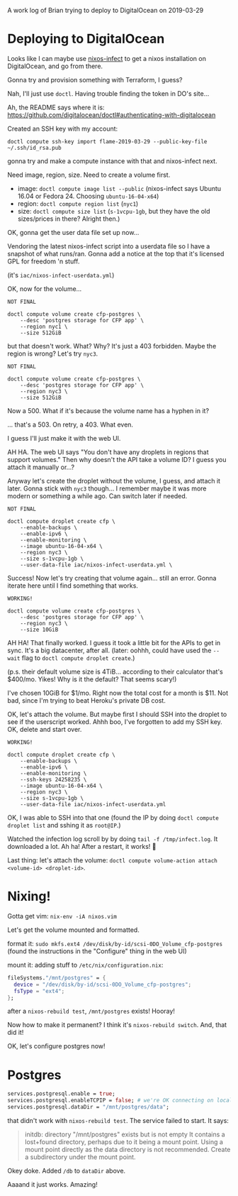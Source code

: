 A work log of Brian trying to deploy to DigitalOcean on 2019-03-29

# Deploying to DigitalOcean

Looks like I can maybe use [nixos-infect](https://github.com/elitak/nixos-infect) to get a nixos installation on DigitalOcean, and go from there.

Gonna try and provision something with Terraform, I guess?

Nah, I'll just use `doctl`. Having trouble finding the token in DO's site...

Ah, the README says where it is: https://github.com/digitalocean/doctl#authenticating-with-digitalocean

Created an SSH key with my account:

```
doctl compute ssh-key import flame-2019-03-29 --public-key-file ~/.ssh/id_rsa.pub
```

gonna try and make a compute instance with that and nixos-infect next.

Need image, region, size.
Need to create a volume first.

- image: `doctl compute image list --public` (nixos-infect says Ubuntu 16.04 or Fedora 24. Choosing `ubuntu-16-04-x64`)
- region: `doctl compute region list` (`nyc1`)
- size: `doctl compute size list` (`s-1vcpu-1gb`, but they have the old sizes/prices in there? Alright then.)

OK, gonna get the user data file set up now...

Vendoring the latest nixos-infect script into a userdata file so I have a snapshot of what runs/ran. Gonna add a notice at the top that it's licensed GPL for freedom 'n stuff.

(it's `iac/nixos-infect-userdata.yml`)

OK, now for the volume...

```
NOT FINAL

doctl compute volume create cfp-postgres \
    --desc 'postgres storage for CFP app' \
    --region nyc1 \
    --size 512GiB
```

but that doesn't work. What? Why? It's just a 403 forbidden. Maybe the region is wrong? Let's try `nyc3`.

```
NOT FINAL

doctl compute volume create cfp-postgres \
    --desc 'postgres storage for CFP app' \
    --region nyc3 \
    --size 512GiB
```

Now a 500. What if it's because the volume name has a hyphen in it?

... that's a 503. On retry, a 403. What even.

I guess I'll just make it with the web UI.

AH HA. The web UI says "You don't have any droplets in regions that support volumes." Then why doesn't the API take a volume ID? I guess you attach it manually or…?

Anyway let's create the droplet without the volume, I guess, and attach it later. Gonna stick with `nyc3` though… I remember maybe it was more modern or something a while ago. Can switch later if needed.

```
NOT FINAL

doctl compute droplet create cfp \
    --enable-backups \
    --enable-ipv6 \
    --enable-monitoring \
    --image ubuntu-16-04-x64 \
    --region nyc3 \
    --size s-1vcpu-1gb \
    --user-data-file iac/nixos-infect-userdata.yml \
```

Success! Now let's try creating that volume again… still an error. Gonna iterate here until I find something that works.

```
WORKING!

doctl compute volume create cfp-postgres \
    --desc 'postgres storage for CFP app' \
    --region nyc3 \
    --size 10GiB
```

AH HA! That finally worked. I guess it took a little bit for the APIs to get in sync. It's a big datacenter, after all. (later: oohhh, could have used the `--wait` flag to `doctl compute droplet create`.)

(p.s. their default volume size is 4TiB… according to their calculator that's $400/mo. Yikes! Why is it the default? That seems scary!)

I've chosen 10GiB for $1/mo. Right now the total cost for a month is $11. Not bad, since I'm trying to beat Heroku's private DB cost.

OK, let's attach the volume. But maybe first I should SSH into the droplet to see if the userscript worked. Ahhh boo, I've forgotten to add my SSH key. OK, delete and start over.


```
WORKING!

doctl compute droplet create cfp \
    --enable-backups \
    --enable-ipv6 \
    --enable-monitoring \
    --ssh-keys 24258235 \
    --image ubuntu-16-04-x64 \
    --region nyc3 \
    --size s-1vcpu-1gb \
    --user-data-file iac/nixos-infect-userdata.yml
```

OK, I was able to SSH into that one (found the IP by doing `doctl compute droplet list` and sshing it as `root@IP`.)

Watched the infection log scroll by by doing `tail -f /tmp/infect.log`. It downloaded a lot. Ah ha! After a restart, it works! 🎉

Last thing: let's attach the volume: `doctl compute volume-action attach <volume-id> <droplet-id>`.

# Nixing!

Gotta get vim: `nix-env -iA nixos.vim`

Let's get the volume mounted and formatted.

format it: `sudo mkfs.ext4 /dev/disk/by-id/scsi-0DO_Volume_cfp-postgres` (found the instructions in the "Configure" thing in the web UI)

mount it: adding stuff to `/etc/nix/configuration.nix`:

```nix
fileSystems."/mnt/postgres" = {
  device = "/dev/disk/by-id/scsi-0DO_Volume_cfp-postgres";
  fsType = "ext4";
};
```

after a `nixos-rebuild test`, `/mnt/postgres` exists! Hooray!

Now how to make it permanent? I think it's `nixos-rebuild switch`. And, that did it!

OK, let's configure postgres now!

# Postgres

```nix
services.postgresql.enable = true;
services.postgresql.enableTCPIP = false; # we're OK connecting on localhost
services.postgresql.dataDir = "/mnt/postgres/data";
```

that didn't work with `nixos-rebuild test`. The service failed to start. It says:

> initdb: directory "/mnt/postgres" exists but is not empty
> It contains a lost+found directory, perhaps due to it being a mount point.
> Using a mount point directly as the data directory is not recommended.
> Create a subdirectory under the mount point.

Okey doke. Added `/db` to `dataDir` above.

Aaaand it just works. Amazing!
